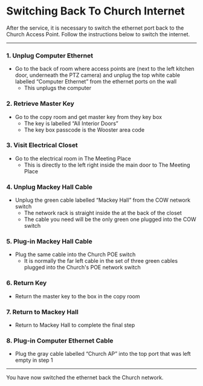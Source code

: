 # Switching Back To Church Internet
After the service, it is necessary to switch the ethernet port back to the Church Access Point. Follow the instructions below to switch the internet.

---
### 1.	Unplug Computer Ethernet
 - Go to the back of room where access points are (next to the left kitchen door, underneath the PTZ camera) and unplug the top white cable labelled “Computer Ethernet” from the ethernet ports on the wall
   - This unplugs the computer
 
### 2. Retrieve Master Key
 - Go to the copy room and get master key from they key box
   - The key is labelled “All Interior Doors”
   - The key box passcode is the Wooster area code

### 3. Visit Electrical Closet
 - Go to the electrical room in The Meeting Place
   - This is directly to the left right inside the main door to The Meeting Place

### 4. Unplug Mackey Hall Cable
 - Unplug the green cable labelled “Mackey Hall” from the COW network switch
   - The network rack is straight inside the at the back of the closet
   - The cable you need will be the only green one plugged into the COW switch

### 5. Plug-in Mackey Hall Cable
 - Plug the same cable into the Church POE switch
   - It is normally the far left cable in the set of three green cables plugged into the Church's POE network switch
 
### 6. Return Key
 - Return the master key to the box in the copy room

### 7. Return to Mackey Hall
 - Return to Mackey Hall to complete the final step

### 8. Plug-in Computer Ethernet Cable
- Plug the gray cable labelled “Church AP” into the top port that was left empty in step 1

---
You have now switched the ethernet back the Church network.